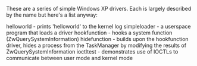 These are a series of simple Windows XP drivers. Each is largely described by the name but here's a list anyway:

helloworld -  prints 'helloworld' to the kernel log
simpleloader - a userspace program that loads a driver
hookfunction - hooks a system function (ZwQuerySystemInformation)
hidefunction - builds upon the hookfunction driver, hides a process from the TaskManager by modifying the results of ZwQuerySystemInformation
ioctltest - demonstrates use of IOCTLs to communicate between user mode and kernel mode
